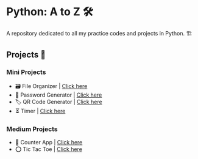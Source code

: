 # Python: A to Z 🛠️
A repository dedicated to all my practice codes and projects in Python. 🏗️

## Projects 🧰
### Mini Projects
- 🗃️ File Organizer       |      [Click here](https://github.com/sazidthe1/Python-A-to-Z/tree/main/Projects/Mini%20Projects/File%20Organizer)
- 🔐 Password Generator   |      [Click here](https://github.com/sazidthe1/Python-A-to-Z/tree/main/Projects/Mini%20Projects/Password%20Generator)
- 🏷️ QR Code Generator    |      [Click here](https://github.com/sazidthe1/Python-A-to-Z/tree/main/Projects/Mini%20Projects/QR%20Code%20Generator)
- ⏳ Timer                |      [Click here](https://github.com/sazidthe1/Python-A-to-Z/tree/main/Projects/Mini%20Projects/Timer)

### Medium Projects
- 🔢 Counter App          |      [Click here](https://github.com/sazidthe1/Python-A-to-Z/tree/main/Projects/Medium%20Projects/Counter%20App)
- ⭕️ Tic Tac Toe          |      [Click here](https://github.com/sazidthe1/Python-A-to-Z/tree/main/Projects/Medium%20Projects/Tic%20Tac%20Toe)
